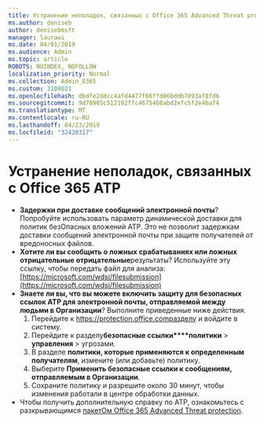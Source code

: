 ```yaml
---
title: Устранение неполадок, связанных с Office 365 Advanced Threat protection (ATP)
ms.author: deniseb
author: denisebmsft
manager: laurawi
ms.date: 04/01/2019
ms.audience: Admin
ms.topic: article
ROBOTS: NOINDEX, NOFOLLOW
localization_priority: Normal
ms.collection: Admin_O365
ms.custom: 3100021
ms.openlocfilehash: dbdfe2ddcc4afd4477f66ffd060ddb7093af8fd6
ms.sourcegitcommit: 9d78905c512192ffc4675468abd2efc5f2e4baf4
ms.translationtype: MT
ms.contentlocale: ru-RU
ms.lasthandoff: 04/23/2019
ms.locfileid: "32420317"
---
```

# <a name="troubleshoot-issues-with-office-365-atp"></a>Устранение неполадок, связанных с Office 365 ATP

- **Задержки при доставке сообщений электронной почты**? Попробуйте использовать параметр динамической доставки для политик безОпасных вложений ATP. Это не позволит задержкам доставки сообщений электронной почты при защите получателей от вредоносных файлов.
- **Хотите ли вы сообщить о ложных срабатываниях или ложных отрицательные отрицательные**результаты? Используйте эту ссылку, чтобы передать файл для анализа:[https://microsoft.com/wdsi/filesubmission](https://microsoft.com/wdsi/filesubmission)
- **Знаете ли вы, что вы можете включить защиту для безопасных ссылок ATP для электронной почты, отправляемой между людьми в Организации**? Выполните приведенные ниже действия.
    1. Перейдите к https://protection.office.comразделу и войдите в систему.
    2. Перейдите к разделу**безопасные ссылки****политики** >  **управления** > угрозами.
    3. В разделе **политики, которые применяются к определенным получателям**, измените (или добавьте) политику.
    4. Выберите **Применить безопасные ссылки к сообщениям, отправляемым в Организации**.
    5. Сохраните политику и разрешите около 30 минут, чтобы изменения работали в центре обработки данных.
- Чтобы получить дополнительную справку по ATP, ознакомьтесь с разкрывающимся [пакетОм Office 365 Advanced Threat protection](https://docs.microsoft.com/office365/securitycompliance/office-365-atp).